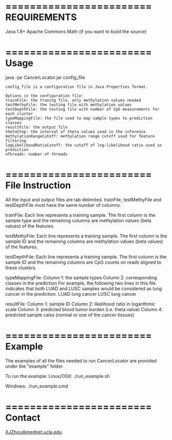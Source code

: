 ========================
REQUIREMENTS
========================
Java 1.8+
Apache Commons Math (if you want to build the source)

========================
Usage
========================
java -jar CancerLocator.jar config_file

    config_file is a configuration file in Java Properties format.
    
    Options in the configuration file:
    trainFile: the traning file, only methylation values needed
    testMethyFile: the testing file with methylation values
    testDepthFile: the testing file with number of CpG measurements for each cluster
    typeMappingFile: the file used to map sample types to prediction classes
    resultFile: the output file
    thetaStep: the interval of theta values used in the inference
    methylationRangeCutoff: methylation range cutoff used for feature filtering
    logLikelihoodRatioCutoff: the cutoff of log-likelihood ratio used in prediction
    nThreads: number of threads

========================
File Instruction
========================
All the input and output files are tab delimited. trainFile, testMethyFile and testDepthFile must have the same number of columns. 

trainFile: 
    Each line represents a training sample. The first column is the sample type and the remaining columns are methylation values (beta values) of the features.

testMethyFile:
    Each line represents a training sample. The first column is the sample ID and the remaining columns are methylation values (beta values) of the features.

testDepthFile:
    Each line represents a training sample. The first column is the sample ID and the remaining columns are CpG counts on reads aligned to these clusters.

typeMappingFile:
    Column 1: the sample types
    Column 2: corresponding classes in the prediction
    For example, the following two lines in this file indicates that both LUAD and LUSC samples would be considered as lung cancer in the prediction.
    LUAD    lung cancer
    LUSC    lung cancer

resultFile:
    Column 1: sample ID
    Column 2: likelihood ratio in logarithmic scale
    Column 3: predicted blood tumor burden (i.e. theta value)
    Column 4: predicted sample calss (normal or one of the cancer tissues)
 
========================
Example
========================
The examples of all the files needed to run CancerLocator are provided under the "example" folder.

To run the example:
Linux/OSX:
./run_example.sh

Windows:
./run_example.cmd

========================
Contact
========================
XJZhou@mednet.ucla.edu





